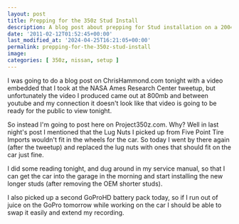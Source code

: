 ```yaml
---
layout: post
title: Prepping for the 350z Stud Install
description: A blog post about prepping for Stud installation on a 2004 Nissan 350z to better mount wheels.
date: '2011-02-12T01:52:45+00:00'
last_modified_at: '2024-04-25T16:21:05+00:00'
permalink: prepping-for-the-350z-stud-install
image:
categories: [ 350z, nissan, setup ]
---
```

I was going to do a blog post on ChrisHammond.com tonight with a video embedded that I took at the NASA Ames Research Center tweetup, but unfortunately the video I produced came out at 800mb and between youtube and my connection it doesn't look like that video is going to be ready for the public to view tonight.

So instead I'm going to post here on Project350z.com. Why? Well in last night's post I mentioned that the Lug Nuts I picked up from Five Point Tire Imports wouldn't fit in the wheels for the car. So today I went by there again (after the tweetup) and replaced the lug nuts with ones that should fit on the car just fine.

I did some reading tonight, and dug around in my service manual, so that I can get the car into the garage in the morning and start installing the new longer studs (after removing the OEM shorter studs).

I also picked up a second GoProHD battery pack today, so if I run out of juice on the GoPro tomorrow while working on the car I should be able to swap it easily and extend my recording.





